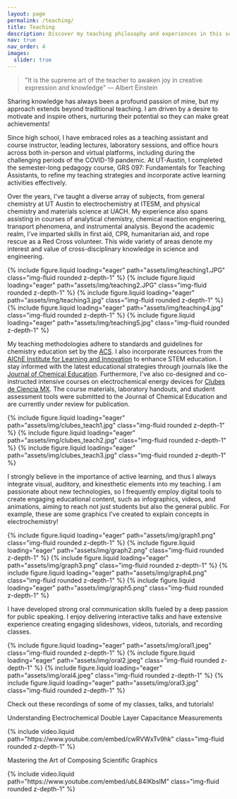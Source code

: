 ```yaml
---
layout: page
permalink: /teaching/
title: Teaching
description: Discover my teaching philosophy and experiences in this section!
nav: true
nav_order: 4
images:
  slider: true
---
```


> "It is the supreme art of the teacher to awaken joy in creative expression and knowledge"
> — Albert Einstein

Sharing knowledge has always been a profound passion of mine, but my approach extends beyond traditional teaching. I am driven by a desire to motivate and inspire others, nurturing their potential so they can make great achievements!  

Since high school, I have embraced roles as a teaching assistant and course instructor, leading lectures, laboratory sessions, and office hours across both in-person and virtual platforms, including during the challenging periods of the COVID-19 pandemic. At UT-Austin, I completed the semester-long pedagogy course, GRS 097: Fundamentals for Teaching Assistants, to refine my teaching strategies and incorporate active learning activities effectively. 

Over the years, I've taught a diverse array of subjects, from general chemistry at UT Austin to electrochemistry at ITESM, and physical chemistry and materials science at UACH. My experience also spans assisting in courses of analytical chemistry, chemical reaction engineering, transport phenomena, and instrumental analysis. Beyond the academic realm, I've imparted skills in first aid, CPR, humanitarian aid, and rope rescue as a Red Cross volunteer. This wide variety of areas denote my interest and value of cross-disciplinary knowledge in science and engineering.

<swiper-container keyboard="true" navigation="true" pagination="true" pagination-clickable="true" pagination-dynamic-bullets="true" rewind="true">
  <swiper-slide>{% include figure.liquid loading="eager" path="assets/img/teaching1.JPG" class="img-fluid rounded z-depth-1" %}</swiper-slide>
  <swiper-slide>{% include figure.liquid loading="eager" path="assets/img/teaching2.JPG" class="img-fluid rounded z-depth-1" %}</swiper-slide>
  <swiper-slide>{% include figure.liquid loading="eager" path="assets/img/teaching3.jpg" class="img-fluid rounded z-depth-1" %}</swiper-slide>
  <swiper-slide>{% include figure.liquid loading="eager" path="assets/img/teaching4.jpg" class="img-fluid rounded z-depth-1" %}</swiper-slide>
  <swiper-slide>{% include figure.liquid loading="eager" path="assets/img/teaching5.jpg" class="img-fluid rounded z-depth-1" %}</swiper-slide>
</swiper-container>

My teaching methodologies adhere to standards and guidelines for chemistry education set by the [ACS]( https://www.acs.org/education/policies.html). I also incorporate resources from the [AIChE Institute for Learning and Innovation]( https://www.aiche.org/ili/educators) to enhance STEM education. I stay informed with the latest educational strategies through journals like the [Journal of Chemical Education](https://pubs.acs.org/journal/jceda8). Furthermore, I've also co-designed and co-instructed intensive courses on electrochemical energy devices for [Clubes de Ciencia MX](https://clubesdeciencia.mx/en/). The course materials, laboratory handouts, and student assessment tools were submitted to the Journal of Chemical Education and are currently under review for publication.

<swiper-container keyboard="true" navigation="true" pagination="true" pagination-clickable="true" pagination-dynamic-bullets="true" rewind="true">
  <swiper-slide>{% include figure.liquid loading="eager" path="assets/img/clubes_teach1.jpg" class="img-fluid rounded z-depth-1" %}</swiper-slide>
  <swiper-slide>{% include figure.liquid loading="eager" path="assets/img/clubes_teach2.jpg" class="img-fluid rounded z-depth-1" %}</swiper-slide>
  <swiper-slide>{% include figure.liquid loading="eager" path="assets/img/clubes_teach3.jpg" class="img-fluid rounded z-depth-1" %}</swiper-slide>
</swiper-container>

I strongly believe in the importance of active learning, and thus I always integrate visual, auditory, and kinesthetic elements into my teaching. I am passionate about new technologies, so I frequently employ digital tools to create engaging educational content, such as infographics, videos, and animations, aiming to reach not just students but also the general public. For example, these are some graphics I've created to explain concepts in electrochemistry!

<swiper-container keyboard="true" navigation="true" pagination="true" pagination-clickable="true" pagination-dynamic-bullets="true" rewind="true">
  <swiper-slide>{% include figure.liquid loading="eager" path="assets/img/graph1.png" class="img-fluid rounded z-depth-1" %}</swiper-slide>
  <swiper-slide>{% include figure.liquid loading="eager" path="assets/img/graph2.png" class="img-fluid rounded z-depth-1" %}</swiper-slide>
  <swiper-slide>{% include figure.liquid loading="eager" path="assets/img/graph3.png" class="img-fluid rounded z-depth-1" %}</swiper-slide>
  <swiper-slide>{% include figure.liquid loading="eager" path="assets/img/graph4.png" class="img-fluid rounded z-depth-1" %}</swiper-slide>
  <swiper-slide>{% include figure.liquid loading="eager" path="assets/img/graph5.png" class="img-fluid rounded z-depth-1" %}</swiper-slide>
</swiper-container>

I have developed strong oral communication skills fueled by a deep passion for public speaking. I enjoy delivering interactive talks and have extensive experience creating engaging slideshows, videos, tutorials, and recording classes. 

<swiper-container keyboard="true" navigation="true" pagination="true" pagination-clickable="true" pagination-dynamic-bullets="true" rewind="true">
  <swiper-slide>{% include figure.liquid loading="eager" path="assets/img/oral1.jpeg" class="img-fluid rounded z-depth-1" %}</swiper-slide>
  <swiper-slide>{% include figure.liquid loading="eager" path="assets/img/oral2.jpeg" class="img-fluid rounded z-depth-1" %}</swiper-slide>
  <swiper-slide>{% include figure.liquid loading="eager" path="assets/img/oral4.jpeg" class="img-fluid rounded z-depth-1" %}</swiper-slide>
  <swiper-slide>{% include figure.liquid loading="eager" path="assets/img/oral3.jpg" class="img-fluid rounded z-depth-1" %}</swiper-slide>
</swiper-container>

Check out these recordings of some of my classes, talks, and tutorials!

Understanding Electrochemical Double Layer Capacitance Measurements

<div class="row">
    <div class="col">
        {% include video.liquid path="https://www.youtube.com/embed/cwRVWxTv9hk" class="img-fluid rounded z-depth-1" %}
    </div>
</div>

Mastering the Art of Composing Scientific Graphics
<div class="row">
    <div class="col">
        {% include video.liquid path="https://www.youtube.com/embed/ubL84IKbsIM" class="img-fluid rounded z-depth-1" %}
    </div>
</div>






